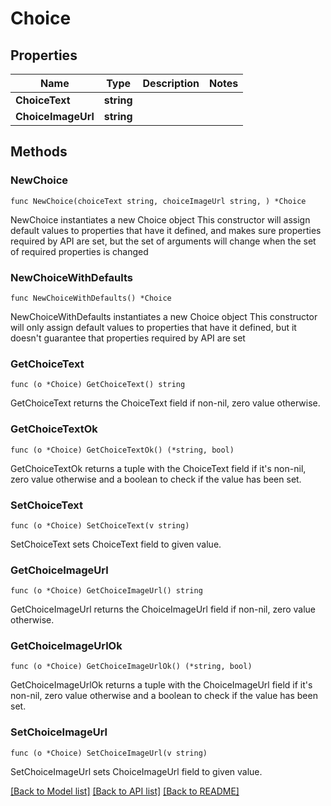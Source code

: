 # Choice

## Properties

Name | Type | Description | Notes
------------ | ------------- | ------------- | -------------
**ChoiceText** | **string** |  | 
**ChoiceImageUrl** | **string** |  | 

## Methods

### NewChoice

`func NewChoice(choiceText string, choiceImageUrl string, ) *Choice`

NewChoice instantiates a new Choice object
This constructor will assign default values to properties that have it defined,
and makes sure properties required by API are set, but the set of arguments
will change when the set of required properties is changed

### NewChoiceWithDefaults

`func NewChoiceWithDefaults() *Choice`

NewChoiceWithDefaults instantiates a new Choice object
This constructor will only assign default values to properties that have it defined,
but it doesn't guarantee that properties required by API are set

### GetChoiceText

`func (o *Choice) GetChoiceText() string`

GetChoiceText returns the ChoiceText field if non-nil, zero value otherwise.

### GetChoiceTextOk

`func (o *Choice) GetChoiceTextOk() (*string, bool)`

GetChoiceTextOk returns a tuple with the ChoiceText field if it's non-nil, zero value otherwise
and a boolean to check if the value has been set.

### SetChoiceText

`func (o *Choice) SetChoiceText(v string)`

SetChoiceText sets ChoiceText field to given value.


### GetChoiceImageUrl

`func (o *Choice) GetChoiceImageUrl() string`

GetChoiceImageUrl returns the ChoiceImageUrl field if non-nil, zero value otherwise.

### GetChoiceImageUrlOk

`func (o *Choice) GetChoiceImageUrlOk() (*string, bool)`

GetChoiceImageUrlOk returns a tuple with the ChoiceImageUrl field if it's non-nil, zero value otherwise
and a boolean to check if the value has been set.

### SetChoiceImageUrl

`func (o *Choice) SetChoiceImageUrl(v string)`

SetChoiceImageUrl sets ChoiceImageUrl field to given value.



[[Back to Model list]](../README.md#documentation-for-models) [[Back to API list]](../README.md#documentation-for-api-endpoints) [[Back to README]](../README.md)


